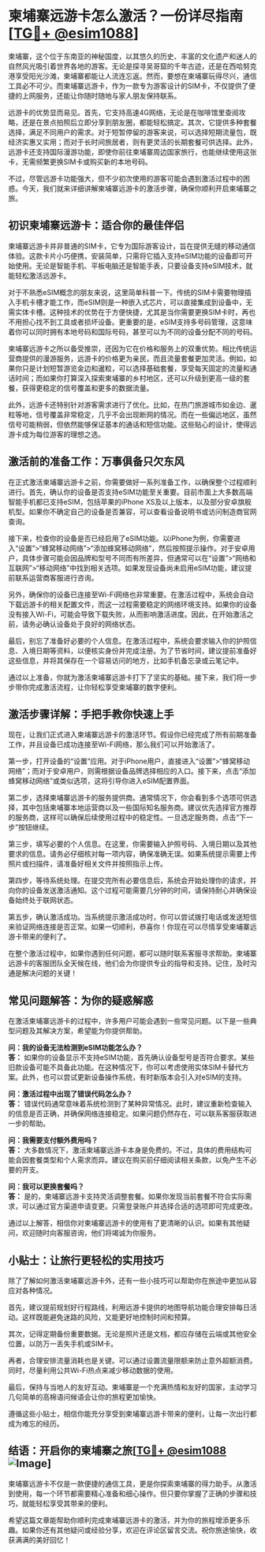 # 柬埔寨远游卡怎么激活？一份详尽指南[[TG💪+ @esim1088](https://t.me/s/esim1088)]

柬埔寨，这个位于东南亚的神秘国度，以其悠久的历史、丰富的文化遗产和迷人的自然风光吸引着世界各地的游客。无论是探寻吴哥窟的千年古迹，还是在西哈努克港享受阳光沙滩，柬埔寨都能让人流连忘返。然而，要想在柬埔寨玩得尽兴，通信工具必不可少。而柬埔寨远游卡，作为一款专为游客设计的SIM卡，不仅提供了便捷的上网服务，还能让你随时随地与家人朋友保持联系。

远游卡的优势显而易见。首先，它支持高速4G网络，无论是在咖啡馆里查阅攻略，还是在景点拍照后立即分享到朋友圈，都能轻松搞定。其次，它提供多种套餐选择，满足不同用户的需求。对于短暂停留的游客来说，可以选择短期流量包，既经济实惠又实用；而对于长时间旅居者，则有更灵活的长期套餐可供选择。此外，远游卡还支持国际漫游功能，即使你前往柬埔寨周边国家旅行，也能继续使用这张卡，无需频繁更换SIM卡或购买新的本地号码。

不过，尽管远游卡功能强大，但不少初次使用的游客可能会遇到激活过程中的困惑。今天，我们就来详细讲解柬埔寨远游卡的激活步骤，确保你顺利开启柬埔寨之旅。

## 初识柬埔寨远游卡：适合你的最佳伴侣

柬埔寨远游卡并非普通的SIM卡，它专为国际游客设计，旨在提供无缝的移动通信体验。这款卡片小巧便携，安装简单，只需将它插入支持eSIM功能的设备即可开始使用。无论是智能手机、平板电脑还是智能手表，只要设备支持eSIM技术，就能轻松激活远游卡。

对于不熟悉eSIM概念的朋友来说，这里简单科普一下。传统的SIM卡需要物理插入手机卡槽才能工作，而eSIM则是一种嵌入式芯片，可以直接集成到设备中，无需实体卡槽。这种技术的优势在于方便快捷，尤其是当你需要更换SIM卡时，再也不用担心找不到工具或者损坏设备。更重要的是，eSIM支持多号码管理，这意味着你可以同时拥有本地号码和国际号码，甚至可以为不同的设备分配不同的号码。

柬埔寨远游卡之所以备受推崇，还因为它在价格和服务上的双重优势。相比传统运营商提供的漫游服务，远游卡的价格更为亲民，而且流量套餐更加灵活。例如，如果你只是计划短暂游览金边和暹粒，可以选择基础套餐，享受每天固定的流量和通话时间；而如果你打算深入探索柬埔寨的乡村地区，还可以升级到更高一级的套餐，获得更稳定的信号覆盖和更多的数据流量。

此外，远游卡还特别针对游客需求进行了优化。比如，在热门旅游城市如金边、暹粒等地，信号覆盖非常稳定，几乎不会出现断网的情况。而在一些偏远地区，虽然信号可能稍弱，但依然能够保证基本的通话和短信功能。这些贴心的设计，使得远游卡成为每位游客的理想之选。

## 激活前的准备工作：万事俱备只欠东风

在正式激活柬埔寨远游卡之前，你需要做好一系列准备工作，以确保整个过程顺利进行。首先，确认你的设备是否支持eSIM功能至关重要。目前市面上大多数高端智能手机都已支持eSIM，包括苹果的iPhone XS及以上版本，以及部分安卓旗舰机型。如果你不确定自己的设备是否兼容，可以查看设备说明书或访问制造商官网查询。

接下来，检查你的设备是否已经启用了eSIM功能。以iPhone为例，你需要进入“设置”>“蜂窝移动网络”>“添加蜂窝移动网络”，然后按照提示操作。对于安卓用户，具体步骤可能会因品牌和型号不同而有所差异，但通常可以在“设置”>“网络和互联网”>“移动网络”中找到相关选项。如果发现设备尚未启用eSIM功能，建议提前联系运营商客服进行咨询。

另外，确保你的设备已连接至Wi-Fi网络也非常重要。在激活过程中，系统会自动下载远游卡的相关配置文件，而这一过程需要稳定的网络环境支持。如果你的设备没有接入Wi-Fi，可能会导致下载失败，从而影响激活进度。因此，在开始激活之前，请务必确认设备处于良好的网络状态。

最后，别忘了准备好必要的个人信息。在激活过程中，系统会要求输入你的护照信息、入境日期等资料，以便核实身份并完成注册。为了节省时间，建议提前准备好这些信息，并将其保存在一个容易访问的地方，比如手机备忘录或云笔记中。

通过以上准备，你就为激活柬埔寨远游卡打下了坚实的基础。接下来，我们将一步步带你完成激活流程，让你轻松享受柬埔寨的数字便利。

## 激活步骤详解：手把手教你快速上手

现在，让我们正式进入柬埔寨远游卡的激活环节。假设你已经完成了所有前期准备工作，并且设备已成功连接至Wi-Fi网络，那么我们可以开始激活了。

第一步，打开设备的“设置”应用。对于iPhone用户，直接进入“设置”>“蜂窝移动网络”；而对于安卓用户，则需根据设备品牌选择相应的入口。接下来，点击“添加蜂窝移动网络”或类似选项，这将引导你进入eSIM配置界面。

第二步，选择柬埔寨远游卡的服务提供商。通常情况下，你会看到多个选项可供选择，其中包括柬埔寨本地运营商以及一些国际知名服务商。建议优先选择官方推荐的服务商，这样可以确保后续使用过程中的稳定性。一旦选定服务商，点击“下一步”按钮继续。

第三步，填写必要的个人信息。在这里，你需要输入护照号码、入境日期以及其他要求的信息。请务必仔细核对每一项内容，确保准确无误。如果系统提示需要上传照片或扫描件，请准备好相关文件并按照指示上传。

第四步，等待系统处理。在提交完所有必要信息后，系统会开始处理你的请求，并向你的设备发送激活通知。这个过程可能需要几分钟的时间，请保持耐心并确保设备始终处于联网状态。

第五步，确认激活成功。当系统提示激活成功时，你可以尝试拨打电话或发送短信来验证网络连接是否正常。如果一切顺利，恭喜你！你现在可以尽情享受柬埔寨远游卡带来的便利了。

在整个激活过程中，如果你遇到任何问题，都可以随时联系客服寻求帮助。柬埔寨远游卡的客服团队全天候在线，他们会为你提供专业的指导和支持。记住，及时沟通是解决问题的关键！

## 常见问题解答：为你的疑惑解惑

在激活柬埔寨远游卡的过程中，许多用户可能会遇到一些常见问题。以下是一些典型问题及其解决方案，希望能为你提供帮助。

**问：我的设备无法检测到eSIM功能怎么办？**  
**答：** 如果你的设备显示不支持eSIM功能，首先确认设备型号是否符合要求。某些旧款设备可能不具备此功能。在这种情况下，你可以考虑使用实体SIM卡替代方案。此外，也可以尝试更新设备操作系统，有时新版本会引入对eSIM的支持。

**问：激活过程中出现了错误代码怎么办？**  
**答：** 错误代码通常意味着系统检测到了某种异常情况。此时，建议重新检查输入的信息是否正确，并确保网络连接稳定。如果问题仍然存在，可以联系客服获取进一步的帮助。

**问：我需要支付额外费用吗？**  
**答：** 大多数情况下，激活柬埔寨远游卡本身是免费的。不过，具体的费用结构可能会因套餐类型和个人需求而异。建议在购买前仔细阅读相关条款，以免产生不必要的开支。

**问：我可以更换套餐吗？**  
**答：** 是的，柬埔寨远游卡支持灵活调整套餐。如果你发现当前套餐不符合实际需求，可以通过官方渠道申请变更。只需登录账户并选择合适的选项即可完成更改。

通过以上解答，相信你对柬埔寨远游卡的使用有了更清晰的认识。如果有其他疑问，欢迎随时向客服咨询，他们将竭诚为你服务。

## 小贴士：让旅行更轻松的实用技巧

除了了解如何激活柬埔寨远游卡外，还有一些小技巧可以帮助你在旅途中更加从容应对各种情况。

首先，建议提前规划好行程路线，利用远游卡提供的地图导航功能合理安排每日活动。这样既能避免迷路的风险，又能更好地控制时间和预算。

其次，记得定期备份重要数据。无论是照片还是文档，都应存储在云端或其他安全位置，以防万一丢失手机或SIM卡。

再者，合理安排流量消耗也是关键。可以通过设置流量限额来防止意外超额消费。同时，尽量利用公共Wi-Fi热点来减少移动数据的使用。

最后，保持与当地人的友好互动。柬埔寨是一个充满热情和友好的国家，主动学习几句简单的高棉语问候语会让你的旅程更加愉快。

遵循这些小贴士，相信你能充分享受到柬埔寨远游卡带来的便利，让每一次出行都成为难忘的经历。

## 结语：开启你的柬埔寨之旅[[TG💪+ @esim1088](https://t.me/s/esim1088) ![Image](https://i.postimg.cc/4NQfJmqS/Snipaste-2025-05-13-00-14-12.png)]

柬埔寨远游卡不仅是一款便捷的通信工具，更是你探索柬埔寨的得力助手。从激活到使用，每一个环节都需要精心准备和细心操作。但只要你掌握了正确的步骤和技巧，就能轻松享受其带来的便利。

希望这篇文章能帮助你顺利完成柬埔寨远游卡的激活，并为你的旅程增添更多乐趣。如果你还有其他疑问或经验分享，欢迎在评论区留言交流。祝你旅途愉快，收获满满的美好回忆！